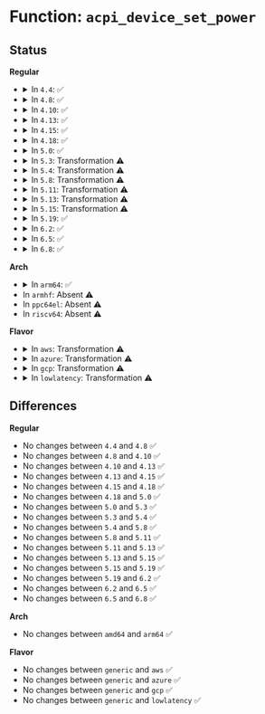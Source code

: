 # Function: <code>acpi_device_set_power</code>

## Status
<b>Regular</b>
<ul>
<li>
<details>
<summary>In <code>4.4</code>: ✅</summary>

```c
int acpi_device_set_power(struct acpi_device *device, int state);
```

**Collision:** Unique Global

**Inline:** No

**Transformation:** False

**Instances:**

```
In drivers/acpi/device_pm.c (ffffffff8147cdc9)
Location: drivers/acpi/device_pm.c:149
Inline: False
Direct callers:
  - drivers/pci/hotplug/acpiphp_glue.c:acpiphp_rescan_slot
  - drivers/pci/pci-acpi.c:acpi_pci_set_power_state
  - drivers/acpi/device_pm.c:acpi_bus_set_power
  - drivers/acpi/device_pm.c:acpi_device_update_power
  - drivers/acpi/scan.c:acpi_bus_trim
  - drivers/acpi/fan.c:fan_set_cur_state
  - drivers/pnp/pnpacpi/core.c:pnpacpi_suspend
  - drivers/pnp/pnpacpi/core.c:pnpacpi_disable_resources
  - drivers/pnp/pnpacpi/core.c:pnpacpi_set_resources
```
**Symbols:**

```
ffffffff8147cdc9-ffffffff8147cf99: acpi_device_set_power (STB_GLOBAL)
```
</details>
</li>
<li>
<details>
<summary>In <code>4.8</code>: ✅</summary>

```c
int acpi_device_set_power(struct acpi_device *device, int state);
```

**Collision:** Unique Global

**Inline:** No

**Transformation:** False

**Instances:**

```
In drivers/acpi/device_pm.c (ffffffff814cb55c)
Location: drivers/acpi/device_pm.c:150
Inline: False
Direct callers:
  - drivers/pci/hotplug/acpiphp_glue.c:acpiphp_rescan_slot
  - drivers/pci/pci-acpi.c:acpi_pci_set_power_state
  - drivers/acpi/device_pm.c:acpi_device_update_power
  - drivers/acpi/device_pm.c:acpi_bus_set_power
  - drivers/acpi/scan.c:acpi_bus_trim
  - drivers/acpi/fan.c:fan_set_cur_state
  - drivers/pnp/pnpacpi/core.c:pnpacpi_resume
  - drivers/pnp/pnpacpi/core.c:pnpacpi_suspend
  - drivers/pnp/pnpacpi/core.c:pnpacpi_disable_resources
  - drivers/pnp/pnpacpi/core.c:pnpacpi_set_resources
```
**Symbols:**

```
ffffffff814cb55c-ffffffff814cb729: acpi_device_set_power (STB_GLOBAL)
```
</details>
</li>
<li>
<details>
<summary>In <code>4.10</code>: ✅</summary>

```c
int acpi_device_set_power(struct acpi_device *device, int state);
```

**Collision:** Unique Global

**Inline:** No

**Transformation:** False

**Instances:**

```
In drivers/acpi/device_pm.c (ffffffff814ed488)
Location: drivers/acpi/device_pm.c:150
Inline: False
Direct callers:
  - drivers/pci/hotplug/acpiphp_glue.c:acpiphp_rescan_slot
  - drivers/pci/pci-acpi.c:acpi_pci_set_power_state
  - drivers/acpi/device_pm.c:acpi_device_update_power
  - drivers/acpi/device_pm.c:acpi_bus_set_power
  - drivers/acpi/scan.c:acpi_bus_trim
  - drivers/acpi/fan.c:fan_set_cur_state
  - drivers/pnp/pnpacpi/core.c:pnpacpi_resume
  - drivers/pnp/pnpacpi/core.c:pnpacpi_suspend
  - drivers/pnp/pnpacpi/core.c:pnpacpi_disable_resources
  - drivers/pnp/pnpacpi/core.c:pnpacpi_set_resources
```
**Symbols:**

```
ffffffff814ed488-ffffffff814ed655: acpi_device_set_power (STB_GLOBAL)
```
</details>
</li>
<li>
<details>
<summary>In <code>4.13</code>: ✅</summary>

```c
int acpi_device_set_power(struct acpi_device *device, int state);
```

**Collision:** Unique Global

**Inline:** No

**Transformation:** False

**Instances:**

```
In drivers/acpi/device_pm.c (ffffffff814fa040)
Location: drivers/acpi/device_pm.c:151
Inline: False
Direct callers:
  - drivers/pci/hotplug/acpiphp_glue.c:acpiphp_rescan_slot
  - drivers/pci/pci-acpi.c:acpi_pci_set_power_state
  - drivers/acpi/device_pm.c:acpi_dev_pm_attach
  - drivers/acpi/device_pm.c:acpi_dev_resume_early
  - drivers/acpi/device_pm.c:acpi_dev_runtime_resume
  - drivers/acpi/device_pm.c:acpi_bus_set_power
  - drivers/acpi/scan.c:acpi_bus_trim
  - drivers/acpi/fan.c:fan_set_cur_state
  - drivers/pnp/pnpacpi/core.c:pnpacpi_resume
  - drivers/pnp/pnpacpi/core.c:pnpacpi_suspend
  - drivers/pnp/pnpacpi/core.c:pnpacpi_disable_resources
  - drivers/pnp/pnpacpi/core.c:pnpacpi_set_resources
```
**Symbols:**

```
ffffffff814fa040-ffffffff814fa2ef: acpi_device_set_power (STB_GLOBAL)
```
</details>
</li>
<li>
<details>
<summary>In <code>4.15</code>: ✅</summary>

```c
int acpi_device_set_power(struct acpi_device *device, int state);
```

**Collision:** Unique Global

**Inline:** No

**Transformation:** False

**Instances:**

```
In drivers/acpi/device_pm.c (ffffffff8153bd00)
Location: drivers/acpi/device_pm.c:151
Inline: False
Direct callers:
  - drivers/pci/hotplug/acpiphp_glue.c:acpiphp_rescan_slot
  - drivers/pci/pci-acpi.c:acpi_pci_set_power_state
  - drivers/acpi/device_pm.c:acpi_dev_pm_attach
  - drivers/acpi/device_pm.c:acpi_dev_resume
  - drivers/acpi/device_pm.c:acpi_bus_set_power
  - drivers/acpi/scan.c:acpi_bus_trim
  - drivers/acpi/fan.c:fan_set_cur_state
  - drivers/pnp/pnpacpi/core.c:pnpacpi_suspend
  - drivers/pnp/pnpacpi/core.c:pnpacpi_disable_resources
  - drivers/pnp/pnpacpi/core.c:pnpacpi_set_resources
```
**Symbols:**

```
ffffffff8153bd00-ffffffff8153c076: acpi_device_set_power (STB_GLOBAL)
```
</details>
</li>
<li>
<details>
<summary>In <code>4.18</code>: ✅</summary>

```c
int acpi_device_set_power(struct acpi_device *device, int state);
```

**Collision:** Unique Global

**Inline:** No

**Transformation:** False

**Instances:**

```
In drivers/acpi/device_pm.c (ffffffff81571b00)
Location: drivers/acpi/device_pm.c:151
Inline: False
Direct callers:
  - drivers/pci/hotplug/acpiphp_glue.c:acpiphp_rescan_slot
  - drivers/pci/pci-acpi.c:acpi_pci_set_power_state
  - drivers/acpi/device_pm.c:acpi_dev_pm_attach
  - drivers/acpi/device_pm.c:acpi_dev_resume
  - drivers/acpi/device_pm.c:acpi_device_update_power
  - drivers/acpi/device_pm.c:acpi_bus_set_power
  - drivers/acpi/scan.c:acpi_bus_trim
  - drivers/acpi/fan.c:fan_set_cur_state
  - drivers/pnp/pnpacpi/core.c:pnpacpi_suspend
  - drivers/pnp/pnpacpi/core.c:pnpacpi_disable_resources
  - drivers/pnp/pnpacpi/core.c:pnpacpi_set_resources
```
**Symbols:**

```
ffffffff81571b00-ffffffff81571e7f: acpi_device_set_power (STB_GLOBAL)
```
</details>
</li>
<li>
<details>
<summary>In <code>5.0</code>: ✅</summary>

```c
int acpi_device_set_power(struct acpi_device *device, int state);
```

**Collision:** Unique Global

**Inline:** No

**Transformation:** False

**Instances:**

```
In drivers/acpi/device_pm.c (ffffffff815898d0)
Location: drivers/acpi/device_pm.c:152
Inline: False
Direct callers:
  - drivers/pci/pci-acpi.c:acpi_pci_set_power_state
  - drivers/pci/hotplug/acpiphp_glue.c:acpiphp_rescan_slot
  - drivers/acpi/device_pm.c:acpi_dev_pm_attach
  - drivers/acpi/device_pm.c:acpi_dev_resume
  - drivers/acpi/device_pm.c:acpi_device_update_power
  - drivers/acpi/device_pm.c:acpi_bus_set_power
  - drivers/acpi/scan.c:acpi_bus_trim
  - drivers/acpi/fan.c:fan_set_cur_state
  - drivers/pnp/pnpacpi/core.c:pnpacpi_suspend
  - drivers/pnp/pnpacpi/core.c:pnpacpi_disable_resources
  - drivers/pnp/pnpacpi/core.c:pnpacpi_set_resources
```
**Symbols:**

```
ffffffff815898d0-ffffffff81589c58: acpi_device_set_power (STB_GLOBAL)
```
</details>
</li>
<li>
<details>
<summary>In <code>5.3</code>: Transformation ⚠️</summary>

```c
int acpi_device_set_power(struct acpi_device *device, int state);
```

**Collision:** Unique Global

**Inline:** No

**Transformation:** True

**Instances:**

```
In drivers/acpi/device_pm.c (0)
Location: drivers/acpi/device_pm.c:160
Inline: False
Direct callers:
  - drivers/pci/pci-acpi.c:acpi_pci_set_power_state
  - drivers/pci/hotplug/acpiphp_glue.c:acpiphp_rescan_slot
  - drivers/acpi/device_pm.c:acpi_dev_pm_attach
  - drivers/acpi/device_pm.c:acpi_dev_resume
  - drivers/acpi/device_pm.c:acpi_device_update_power
  - drivers/acpi/device_pm.c:acpi_bus_set_power
  - drivers/acpi/scan.c:acpi_bus_trim
  - drivers/acpi/fan.c:fan_set_cur_state
  - drivers/pnp/pnpacpi/core.c:pnpacpi_suspend
  - drivers/pnp/pnpacpi/core.c:pnpacpi_disable_resources
  - drivers/pnp/pnpacpi/core.c:pnpacpi_set_resources
```
**Symbols:**

```
ffffffff815bb3a2-ffffffff815bb476: acpi_device_set_power.cold (STB_LOCAL)
ffffffff815ba410-ffffffff815ba6c0: acpi_device_set_power (STB_GLOBAL)
```
</details>
</li>
<li>
<details>
<summary>In <code>5.4</code>: Transformation ⚠️</summary>

```c
int acpi_device_set_power(struct acpi_device *device, int state);
```

**Collision:** Unique Global

**Inline:** No

**Transformation:** True

**Instances:**

```
In drivers/acpi/device_pm.c (0)
Location: drivers/acpi/device_pm.c:160
Inline: False
Direct callers:
  - drivers/pci/pci-acpi.c:acpi_pci_set_power_state
  - drivers/pci/hotplug/acpiphp_glue.c:acpiphp_rescan_slot
  - drivers/acpi/device_pm.c:acpi_dev_pm_attach
  - drivers/acpi/device_pm.c:acpi_dev_resume
  - drivers/acpi/device_pm.c:acpi_device_update_power
  - drivers/acpi/device_pm.c:acpi_bus_set_power
  - drivers/acpi/scan.c:acpi_bus_trim
  - drivers/acpi/fan.c:fan_set_cur_state
  - drivers/pnp/pnpacpi/core.c:pnpacpi_suspend
  - drivers/pnp/pnpacpi/core.c:pnpacpi_disable_resources
  - drivers/pnp/pnpacpi/core.c:pnpacpi_set_resources
```
**Symbols:**

```
ffffffff815dc672-ffffffff815dc73a: acpi_device_set_power.cold (STB_LOCAL)
ffffffff815db650-ffffffff815db953: acpi_device_set_power (STB_GLOBAL)
```
</details>
</li>
<li>
<details>
<summary>In <code>5.8</code>: Transformation ⚠️</summary>

```c
int acpi_device_set_power(struct acpi_device *device, int state);
```

**Collision:** Unique Global

**Inline:** No

**Transformation:** True

**Instances:**

```
In drivers/acpi/device_pm.c (0)
Location: drivers/acpi/device_pm.c:160
Inline: False
Direct callers:
  - drivers/pci/pci-acpi.c:acpi_pci_set_power_state
  - drivers/pci/hotplug/acpiphp_glue.c:acpiphp_rescan_slot
  - drivers/acpi/device_pm.c:acpi_dev_pm_attach
  - drivers/acpi/device_pm.c:acpi_dev_pm_detach
  - drivers/acpi/device_pm.c:acpi_dev_resume
  - drivers/acpi/device_pm.c:acpi_dev_suspend
  - drivers/acpi/device_pm.c:acpi_device_update_power
  - drivers/acpi/device_pm.c:acpi_bus_set_power
  - drivers/acpi/scan.c:acpi_bus_trim
  - drivers/acpi/fan.c:fan_set_cur_state
  - drivers/pnp/pnpacpi/core.c:pnpacpi_resume
  - drivers/pnp/pnpacpi/core.c:pnpacpi_suspend
  - drivers/pnp/pnpacpi/core.c:pnpacpi_disable_resources
  - drivers/pnp/pnpacpi/core.c:pnpacpi_set_resources
```
**Symbols:**

```
ffffffff81686d85-ffffffff81686e24: acpi_device_set_power.cold (STB_LOCAL)
ffffffff81685df0-ffffffff81686157: acpi_device_set_power (STB_GLOBAL)
```
</details>
</li>
<li>
<details>
<summary>In <code>5.11</code>: Transformation ⚠️</summary>

```c
int acpi_device_set_power(struct acpi_device *device, int state);
```

**Collision:** Unique Global

**Inline:** No

**Transformation:** True

**Instances:**

```
In drivers/acpi/device_pm.c (0)
Location: drivers/acpi/device_pm.c:160
Inline: False
Direct callers:
  - drivers/pci/pci-acpi.c:acpi_pci_set_power_state
  - drivers/pci/hotplug/acpiphp_glue.c:acpiphp_rescan_slot
  - drivers/acpi/device_pm.c:acpi_dev_pm_attach
  - drivers/acpi/device_pm.c:acpi_dev_pm_detach
  - drivers/acpi/device_pm.c:acpi_dev_resume
  - drivers/acpi/device_pm.c:acpi_dev_suspend
  - drivers/acpi/device_pm.c:acpi_device_update_power
  - drivers/acpi/device_pm.c:acpi_bus_set_power
  - drivers/acpi/scan.c:acpi_bus_trim
  - drivers/acpi/fan.c:fan_set_cur_state
  - drivers/pnp/pnpacpi/core.c:pnpacpi_resume
  - drivers/pnp/pnpacpi/core.c:pnpacpi_suspend
  - drivers/pnp/pnpacpi/core.c:pnpacpi_disable_resources
  - drivers/pnp/pnpacpi/core.c:pnpacpi_set_resources
```
**Symbols:**

```
ffffffff81c00e3a-ffffffff81c00ed9: acpi_device_set_power.cold (STB_LOCAL)
ffffffff816a3bb0-ffffffff816a3f20: acpi_device_set_power (STB_GLOBAL)
```
</details>
</li>
<li>
<details>
<summary>In <code>5.13</code>: Transformation ⚠️</summary>

```c
int acpi_device_set_power(struct acpi_device *device, int state);
```

**Collision:** Unique Global

**Inline:** No

**Transformation:** True

**Instances:**

```
In drivers/acpi/device_pm.c (0)
Location: drivers/acpi/device_pm.c:160
Inline: False
Direct callers:
  - drivers/pci/pci-acpi.c:acpi_pci_set_power_state
  - drivers/pci/hotplug/acpiphp_glue.c:acpiphp_rescan_slot
  - drivers/acpi/device_pm.c:acpi_dev_pm_attach
  - drivers/acpi/device_pm.c:acpi_dev_pm_detach
  - drivers/acpi/device_pm.c:acpi_dev_resume
  - drivers/acpi/device_pm.c:acpi_dev_suspend
  - drivers/acpi/device_pm.c:acpi_device_update_power
  - drivers/acpi/device_pm.c:acpi_bus_set_power
  - drivers/acpi/scan.c:acpi_bus_trim
  - drivers/acpi/fan.c:fan_set_cur_state
  - drivers/pnp/pnpacpi/core.c:pnpacpi_resume
  - drivers/pnp/pnpacpi/core.c:pnpacpi_suspend
  - drivers/pnp/pnpacpi/core.c:pnpacpi_disable_resources
  - drivers/pnp/pnpacpi/core.c:pnpacpi_set_resources
```
**Symbols:**

```
ffffffff81bf2863-ffffffff81bf2909: acpi_device_set_power.cold (STB_LOCAL)
ffffffff81686840-ffffffff81686b5d: acpi_device_set_power (STB_GLOBAL)
```
</details>
</li>
<li>
<details>
<summary>In <code>5.15</code>: Transformation ⚠️</summary>

```c
int acpi_device_set_power(struct acpi_device *device, int state);
```

**Collision:** Unique Global

**Inline:** No

**Transformation:** True

**Instances:**

```
In drivers/acpi/device_pm.c (0)
Location: drivers/acpi/device_pm.c:160
Inline: False
Direct callers:
  - drivers/pci/pci-acpi.c:acpi_pci_set_power_state
  - drivers/pci/hotplug/acpiphp_glue.c:acpiphp_rescan_slot
  - drivers/acpi/device_pm.c:acpi_dev_pm_attach
  - drivers/acpi/device_pm.c:acpi_dev_pm_detach
  - drivers/acpi/device_pm.c:acpi_dev_resume
  - drivers/acpi/device_pm.c:acpi_dev_suspend
  - drivers/acpi/device_pm.c:acpi_device_update_power
  - drivers/acpi/device_pm.c:acpi_bus_set_power
  - drivers/acpi/scan.c:acpi_bus_trim
  - drivers/acpi/fan.c:fan_set_cur_state
  - drivers/pnp/pnpacpi/core.c:pnpacpi_resume
  - drivers/pnp/pnpacpi/core.c:pnpacpi_suspend
  - drivers/pnp/pnpacpi/core.c:pnpacpi_disable_resources
  - drivers/pnp/pnpacpi/core.c:pnpacpi_set_resources
```
**Symbols:**

```
ffffffff81cef1f6-ffffffff81cef295: acpi_device_set_power.cold (STB_LOCAL)
ffffffff816fbbe0-ffffffff816fbf38: acpi_device_set_power (STB_GLOBAL)
```
</details>
</li>
<li>
<details>
<summary>In <code>5.19</code>: ✅</summary>

```c
int acpi_device_set_power(struct acpi_device *device, int state);
```

**Collision:** Unique Global

**Inline:** No

**Transformation:** False

**Instances:**

```
In drivers/acpi/device_pm.c (ffffffff81829220)
Location: drivers/acpi/device_pm.c:160
Inline: False
Direct callers:
  - drivers/pci/pci-acpi.c:acpi_pci_set_power_state
  - drivers/pci/hotplug/acpiphp_glue.c:acpiphp_rescan_slot
  - drivers/acpi/device_pm.c:acpi_dev_pm_attach
  - drivers/acpi/device_pm.c:acpi_dev_pm_detach
  - drivers/acpi/device_pm.c:acpi_dev_resume
  - drivers/acpi/device_pm.c:acpi_dev_suspend
  - drivers/acpi/device_pm.c:acpi_power_up_if_adr_present
  - drivers/acpi/device_pm.c:acpi_device_update_power
  - drivers/acpi/device_pm.c:acpi_bus_set_power
  - drivers/acpi/scan.c:acpi_bus_trim
  - drivers/acpi/fan_core.c:fan_set_cur_state
  - drivers/pnp/pnpacpi/core.c:pnpacpi_resume
  - drivers/pnp/pnpacpi/core.c:pnpacpi_suspend
  - drivers/pnp/pnpacpi/core.c:pnpacpi_disable_resources
  - drivers/pnp/pnpacpi/core.c:pnpacpi_set_resources
```
**Symbols:**

```
ffffffff81829220-ffffffff81829661: acpi_device_set_power (STB_GLOBAL)
```
</details>
</li>
<li>
<details>
<summary>In <code>6.2</code>: ✅</summary>

```c
int acpi_device_set_power(struct acpi_device *device, int state);
```

**Collision:** Unique Global

**Inline:** No

**Transformation:** False

**Instances:**

```
In drivers/acpi/device_pm.c (ffffffff8195b550)
Location: drivers/acpi/device_pm.c:162
Inline: False
Direct callers:
  - drivers/pci/pci-acpi.c:acpi_pci_set_power_state
  - drivers/pci/hotplug/acpiphp_glue.c:acpiphp_rescan_slot
  - drivers/acpi/device_pm.c:acpi_dev_pm_attach
  - drivers/acpi/device_pm.c:acpi_dev_pm_detach
  - drivers/acpi/device_pm.c:acpi_dev_resume
  - drivers/acpi/device_pm.c:acpi_dev_suspend
  - drivers/acpi/device_pm.c:acpi_power_up_if_adr_present
  - drivers/acpi/device_pm.c:acpi_device_update_power
  - drivers/acpi/device_pm.c:acpi_bus_set_power
  - drivers/acpi/scan.c:acpi_bus_trim_one
  - drivers/acpi/fan_core.c:fan_set_cur_state
  - drivers/pnp/pnpacpi/core.c:pnpacpi_resume
  - drivers/pnp/pnpacpi/core.c:pnpacpi_suspend
  - drivers/pnp/pnpacpi/core.c:pnpacpi_disable_resources
  - drivers/pnp/pnpacpi/core.c:pnpacpi_set_resources
```
**Symbols:**

```
ffffffff8195b550-ffffffff8195b9bc: acpi_device_set_power (STB_GLOBAL)
```
</details>
</li>
<li>
<details>
<summary>In <code>6.5</code>: ✅</summary>

```c
int acpi_device_set_power(struct acpi_device *device, int state);
```

**Collision:** Unique Global

**Inline:** No

**Transformation:** False

**Instances:**

```
In drivers/acpi/device_pm.c (ffffffff819a1a20)
Location: drivers/acpi/device_pm.c:162
Inline: False
Direct callers:
  - drivers/pci/pci-acpi.c:acpi_pci_set_power_state
  - drivers/pci/hotplug/acpiphp_glue.c:acpiphp_rescan_slot
  - drivers/acpi/device_pm.c:acpi_dev_pm_attach
  - drivers/acpi/device_pm.c:acpi_dev_pm_detach
  - drivers/acpi/device_pm.c:acpi_dev_resume
  - drivers/acpi/device_pm.c:acpi_dev_suspend
  - drivers/acpi/device_pm.c:acpi_power_up_if_adr_present
  - drivers/acpi/device_pm.c:acpi_device_update_power
  - drivers/acpi/device_pm.c:acpi_bus_set_power
  - drivers/acpi/scan.c:acpi_bus_trim_one
  - drivers/acpi/fan_core.c:fan_set_cur_state
  - drivers/pnp/pnpacpi/core.c:pnpacpi_resume
  - drivers/pnp/pnpacpi/core.c:pnpacpi_suspend
  - drivers/pnp/pnpacpi/core.c:pnpacpi_disable_resources
  - drivers/pnp/pnpacpi/core.c:pnpacpi_set_resources
```
**Symbols:**

```
ffffffff819a1a20-ffffffff819a1e94: acpi_device_set_power (STB_GLOBAL)
```
</details>
</li>
<li>
<details>
<summary>In <code>6.8</code>: ✅</summary>

```c
int acpi_device_set_power(struct acpi_device *device, int state);
```

**Collision:** Unique Global

**Inline:** No

**Transformation:** False

**Instances:**

```
In drivers/acpi/device_pm.c (ffffffff819ea0d0)
Location: drivers/acpi/device_pm.c:162
Inline: False
Direct callers:
  - drivers/pci/pci-acpi.c:acpi_pci_set_power_state
  - drivers/pci/hotplug/acpiphp_glue.c:acpiphp_rescan_slot
  - drivers/acpi/device_pm.c:acpi_dev_pm_attach
  - drivers/acpi/device_pm.c:acpi_dev_pm_detach
  - drivers/acpi/device_pm.c:acpi_dev_resume
  - drivers/acpi/device_pm.c:acpi_dev_suspend
  - drivers/acpi/device_pm.c:acpi_power_up_if_adr_present
  - drivers/acpi/device_pm.c:acpi_device_update_power
  - drivers/acpi/device_pm.c:acpi_bus_set_power
  - drivers/acpi/scan.c:acpi_bus_trim_one
  - drivers/acpi/fan_core.c:fan_set_cur_state
  - drivers/pnp/pnpacpi/core.c:pnpacpi_resume
  - drivers/pnp/pnpacpi/core.c:pnpacpi_suspend
  - drivers/pnp/pnpacpi/core.c:pnpacpi_disable_resources
  - drivers/pnp/pnpacpi/core.c:pnpacpi_set_resources
```
**Symbols:**

```
ffffffff819ea0d0-ffffffff819ea544: acpi_device_set_power (STB_GLOBAL)
```
</details>
</li>
</ul>
<b>Arch</b>
<ul>
<li>
<details>
<summary>In <code>arm64</code>: ✅</summary>

```c
int acpi_device_set_power(struct acpi_device *device, int state);
```

**Collision:** Unique Global

**Inline:** No

**Transformation:** False

**Instances:**

```
In drivers/acpi/device_pm.c (ffff8000107676d0)
Location: drivers/acpi/device_pm.c:160
Inline: False
Direct callers:
  - drivers/pci/pci-acpi.c:acpi_pci_set_power_state
  - drivers/pci/hotplug/acpiphp_glue.c:acpiphp_rescan_slot
  - drivers/acpi/device_pm.c:acpi_dev_pm_attach
  - drivers/acpi/device_pm.c:acpi_dev_resume
  - drivers/acpi/device_pm.c:acpi_device_update_power
  - drivers/acpi/device_pm.c:acpi_bus_set_power
  - drivers/acpi/scan.c:acpi_bus_trim
  - drivers/acpi/fan.c:fan_set_cur_state
  - drivers/pnp/pnpacpi/core.c:pnpacpi_disable_resources
  - drivers/pnp/pnpacpi/core.c:pnpacpi_set_resources
```
**Symbols:**

```
ffff8000107676d0-ffff8000107679e4: acpi_device_set_power (STB_GLOBAL)
```
</details>
</li>
<li>
In <code>armhf</code>: Absent ⚠️
</li>
<li>
In <code>ppc64el</code>: Absent ⚠️
</li>
<li>
In <code>riscv64</code>: Absent ⚠️
</li>
</ul>
<b>Flavor</b>
<ul>
<li>
<details>
<summary>In <code>aws</code>: Transformation ⚠️</summary>

```c
int acpi_device_set_power(struct acpi_device *device, int state);
```

**Collision:** Unique Global

**Inline:** No

**Transformation:** True

**Instances:**

```
In drivers/acpi/device_pm.c (0)
Location: drivers/acpi/device_pm.c:160
Inline: False
Direct callers:
  - drivers/pci/pci-acpi.c:acpi_pci_set_power_state
  - drivers/pci/hotplug/acpiphp_glue.c:acpiphp_rescan_slot
  - drivers/acpi/device_pm.c:acpi_dev_pm_attach
  - drivers/acpi/device_pm.c:acpi_dev_resume
  - drivers/acpi/device_pm.c:acpi_device_update_power
  - drivers/acpi/device_pm.c:acpi_bus_set_power
  - drivers/acpi/scan.c:acpi_bus_trim
  - drivers/pnp/pnpacpi/core.c:pnpacpi_suspend
  - drivers/pnp/pnpacpi/core.c:pnpacpi_disable_resources
  - drivers/pnp/pnpacpi/core.c:pnpacpi_set_resources
```
**Symbols:**

```
ffffffff815cecc2-ffffffff815ced8a: acpi_device_set_power.cold (STB_LOCAL)
ffffffff815cde30-ffffffff815ce080: acpi_device_set_power (STB_GLOBAL)
```
</details>
</li>
<li>
<details>
<summary>In <code>azure</code>: Transformation ⚠️</summary>

```c
int acpi_device_set_power(struct acpi_device *device, int state);
```

**Collision:** Unique Global

**Inline:** No

**Transformation:** True

**Instances:**

```
In drivers/acpi/device_pm.c (0)
Location: drivers/acpi/device_pm.c:160
Inline: False
Direct callers:
  - drivers/pci/pci-acpi.c:acpi_pci_set_power_state
  - drivers/pci/hotplug/acpiphp_glue.c:acpiphp_rescan_slot
  - drivers/acpi/device_pm.c:acpi_dev_pm_attach
  - drivers/acpi/device_pm.c:acpi_dev_resume
  - drivers/acpi/device_pm.c:acpi_device_update_power
  - drivers/acpi/device_pm.c:acpi_bus_set_power
  - drivers/acpi/scan.c:acpi_bus_trim
  - drivers/pnp/pnpacpi/core.c:pnpacpi_suspend
  - drivers/pnp/pnpacpi/core.c:pnpacpi_disable_resources
  - drivers/pnp/pnpacpi/core.c:pnpacpi_set_resources
```
**Symbols:**

```
ffffffff815b8882-ffffffff815b894a: acpi_device_set_power.cold (STB_LOCAL)
ffffffff815b79a0-ffffffff815b7bf0: acpi_device_set_power (STB_GLOBAL)
```
</details>
</li>
<li>
<details>
<summary>In <code>gcp</code>: Transformation ⚠️</summary>

```c
int acpi_device_set_power(struct acpi_device *device, int state);
```

**Collision:** Unique Global

**Inline:** No

**Transformation:** True

**Instances:**

```
In drivers/acpi/device_pm.c (0)
Location: drivers/acpi/device_pm.c:160
Inline: False
Direct callers:
  - drivers/pci/pci-acpi.c:acpi_pci_set_power_state
  - drivers/pci/hotplug/acpiphp_glue.c:acpiphp_rescan_slot
  - drivers/acpi/device_pm.c:acpi_dev_pm_attach
  - drivers/acpi/device_pm.c:acpi_dev_resume
  - drivers/acpi/device_pm.c:acpi_device_update_power
  - drivers/acpi/device_pm.c:acpi_bus_set_power
  - drivers/acpi/scan.c:acpi_bus_trim
  - drivers/acpi/fan.c:fan_set_cur_state
  - drivers/pnp/pnpacpi/core.c:pnpacpi_suspend
  - drivers/pnp/pnpacpi/core.c:pnpacpi_disable_resources
  - drivers/pnp/pnpacpi/core.c:pnpacpi_set_resources
```
**Symbols:**

```
ffffffff815d0952-ffffffff815d0a1a: acpi_device_set_power.cold (STB_LOCAL)
ffffffff815cf930-ffffffff815cfc33: acpi_device_set_power (STB_GLOBAL)
```
</details>
</li>
<li>
<details>
<summary>In <code>lowlatency</code>: Transformation ⚠️</summary>

```c
int acpi_device_set_power(struct acpi_device *device, int state);
```

**Collision:** Unique Global

**Inline:** No

**Transformation:** True

**Instances:**

```
In drivers/acpi/device_pm.c (0)
Location: drivers/acpi/device_pm.c:160
Inline: False
Direct callers:
  - drivers/pci/pci-acpi.c:acpi_pci_set_power_state
  - drivers/pci/hotplug/acpiphp_glue.c:acpiphp_rescan_slot
  - drivers/acpi/device_pm.c:acpi_dev_pm_attach
  - drivers/acpi/device_pm.c:acpi_dev_resume
  - drivers/acpi/device_pm.c:acpi_device_update_power
  - drivers/acpi/device_pm.c:acpi_bus_set_power
  - drivers/acpi/scan.c:acpi_bus_trim
  - drivers/acpi/fan.c:fan_set_cur_state
  - drivers/pnp/pnpacpi/core.c:pnpacpi_suspend
  - drivers/pnp/pnpacpi/core.c:pnpacpi_disable_resources
  - drivers/pnp/pnpacpi/core.c:pnpacpi_set_resources
```
**Symbols:**

```
ffffffff815ea812-ffffffff815ea8da: acpi_device_set_power.cold (STB_LOCAL)
ffffffff815e97f0-ffffffff815e9af3: acpi_device_set_power (STB_GLOBAL)
```
</details>
</li>
</ul>

## Differences
<b>Regular</b>
<ul>
<li>
No changes between <code>4.4</code> and <code>4.8</code> ✅
</li>
<li>
No changes between <code>4.8</code> and <code>4.10</code> ✅
</li>
<li>
No changes between <code>4.10</code> and <code>4.13</code> ✅
</li>
<li>
No changes between <code>4.13</code> and <code>4.15</code> ✅
</li>
<li>
No changes between <code>4.15</code> and <code>4.18</code> ✅
</li>
<li>
No changes between <code>4.18</code> and <code>5.0</code> ✅
</li>
<li>
No changes between <code>5.0</code> and <code>5.3</code> ✅
</li>
<li>
No changes between <code>5.3</code> and <code>5.4</code> ✅
</li>
<li>
No changes between <code>5.4</code> and <code>5.8</code> ✅
</li>
<li>
No changes between <code>5.8</code> and <code>5.11</code> ✅
</li>
<li>
No changes between <code>5.11</code> and <code>5.13</code> ✅
</li>
<li>
No changes between <code>5.13</code> and <code>5.15</code> ✅
</li>
<li>
No changes between <code>5.15</code> and <code>5.19</code> ✅
</li>
<li>
No changes between <code>5.19</code> and <code>6.2</code> ✅
</li>
<li>
No changes between <code>6.2</code> and <code>6.5</code> ✅
</li>
<li>
No changes between <code>6.5</code> and <code>6.8</code> ✅
</li>
</ul>
<b>Arch</b>
<ul>
<li>
No changes between <code>amd64</code> and <code>arm64</code> ✅
</li>
</ul>
<b>Flavor</b>
<ul>
<li>
No changes between <code>generic</code> and <code>aws</code> ✅
</li>
<li>
No changes between <code>generic</code> and <code>azure</code> ✅
</li>
<li>
No changes between <code>generic</code> and <code>gcp</code> ✅
</li>
<li>
No changes between <code>generic</code> and <code>lowlatency</code> ✅
</li>
</ul>
